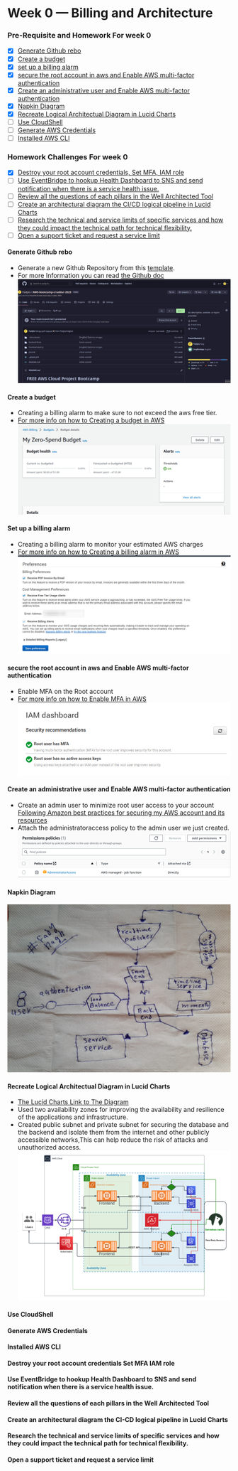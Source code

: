 # Week 0 — Billing and Architecture

### Pre-Requisite and Homework For week 0
 - [X] [Generate Github rebo](#generate-github-rebo)
 - [X] [Create a budget](#create-a-budget)
 - [X] [set up a billing alarm](#set-up-a-billing-alarm)
 - [X] [secure the root account in aws and Enable AWS multi-factor authentication](#secure-the-root-account-in-aws-and-enable-aws-multi-factor-authentication)
 - [X] [Create an administrative user and Enable AWS multi-factor authentication](#create-an-administrative-user-and-enable-aws-multi-factor-authentication)
 - [X] [Napkin Diagram](#napkin-diagram)
 - [X] [Recreate Logical Architectual Diagram in Lucid Charts](#recreate-logical-architectual-diagram-in-lucid-charts)
 - [ ] [Use CloudShell](#use-cloudshell)
 - [ ] [Generate AWS Credentials](#generate-aws-credentials)
 - [ ] [Installed AWS CLI](#installed-aws-cli)

###  Homework Challenges For week 0
 - [X] [Destroy your root account credentials, Set MFA, IAM role](#destroy-your-root-account-credentials-set-mfa-iam-role)
 - [ ] [Use EventBridge to hookup Health Dashboard to SNS and send notification when there is a service health issue.](#use-eventbridge-to-hookup-health-dashboard-to-sns-and-send-notification-when-there-is-a-service-health-issue.)
 - [ ] [Review all the questions of each pillars in the Well Architected Tool](#review-all-the-questions-of-each-pillars-in-the-well-architected-tool)
 - [ ] [Create an architectural diagram the CI/CD logical pipeline in Lucid Charts](#create-an-architectural-diagram-the-ci-cd-logical-pipeline-in-lucid-charts)
 - [ ] [Research the technical and service limits of specific services and how they could impact the technical path for technical flexibility.](#research-the-technical-and-service-limits-of-specific-services-and-how-they-could-impact-the-technical-path-for-technical-flexibility.)
- [ ] [Open a support ticket and request a service limit](#open-a-support-ticket-and-request-a-service-limit)

#### Generate Github rebo
- Generate a new Github Repository from this [template](https://github.com/ExamProCo/aws-bootcamp-cruddur-2023).
- For more Information you can read [the Github doc](https://docs.github.com/en/repositories/creating-and-managing-repositories/creating-a-repository-from-a-template)
![The GitHub repo](/journal/Img/week0/github-repo.png)

#### Create a budget
- Creating a billing alarm to make sure to not exceed the aws free tier.
- [For more info on how to Creating a budget in AWS](https://docs.aws.amazon.com/cost-management/latest/userguide/budgets-create.html)
![Budget](/journal/Img/week0/budget-alarm.png)
#### Set up a billing alarm
- Creating a billing alarm to monitor your estimated AWS charges
- [For more info on how to Creating a billing alarm in AWS](https://docs.aws.amazon.com/AmazonCloudWatch/latest/monitoring/monitor_estimated_charges_with_cloudwatch.html)
![Billing](/journal/Img/week0/billing-alerts.png)
#### secure the root account in aws and Enable AWS multi-factor authentication
- Enable MFA on the Root account
- [For more info on how to Enable MFA in AWS](https://docs.aws.amazon.com/IAM/latest/UserGuide/id_credentials_mfa_enable_virtual.html)
![MFA](/journal/Img/week0/MFA.png)
#### Create an administrative user and Enable AWS multi-factor authentication
- Create an admin user to minimize root user access to your account [Following Amazon best practices for securing my AWS account and its resources](https://aws.amazon.com/premiumsupport/knowledge-center/security-best-practices/)
- Attach the administratoraccess policy to the admin user we just created.
![Admin](/journal/Img/week0/IAM-Admin.png)
#### Napkin Diagram
![Napkin](/journal/Img/week0/napkin.jpg)
#### Recreate Logical Architectual Diagram in Lucid Charts
- [The Lucid Charts Link to The Diagram](https://lucid.app/lucidchart/1a6c5bc1-dda4-46a9-9b86-701cabf15d58/edit?viewport_loc=-108%2C216%2C2208%2C1004%2C0_0&invitationId=inv_4097ab4a-18ea-454a-b1cf-c127b8afb91e)
- Used two availability zones for improving the availability and resilience of the applications and infrastructure.
- Created public subnet and private subnet for securing the database and the backend and isolate them from the internet and other publicly accessible networks,This can help reduce the risk of attacks and unauthorized access.
![The Diagram](/journal/Img/week0/Diagram.png)
#### Use CloudShell

#### Generate AWS Credentials

#### Installed AWS CLI

#### Destroy your root account credentials Set MFA IAM role

#### Use EventBridge to hookup Health Dashboard to SNS and send notification when there is a service health issue.

#### Review all the questions of each pillars in the Well Architected Tool

#### Create an architectural diagram the CI-CD logical pipeline in Lucid Charts

#### Research the technical and service limits of specific services and how they could impact the technical path for technical flexibility.

#### Open a support ticket and request a service limit
